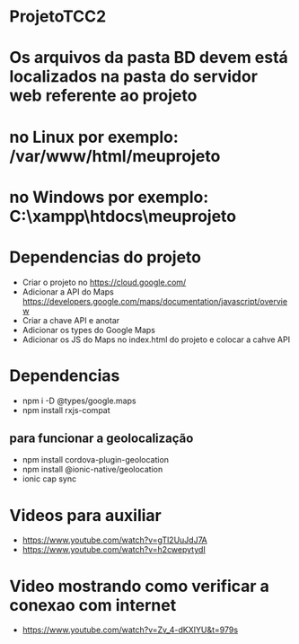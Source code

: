 # ProjetoTCC2

# Os arquivos da pasta BD devem está localizados na pasta do servidor web referente ao projeto

# no Linux por exemplo: /var/www/html/meuprojeto

# no Windows por exemplo: C:\xampp\htdocs\meuprojeto

# Dependencias do projeto
 - Criar o projeto no https://cloud.google.com/
 - Adicionar a API do Maps https://developers.google.com/maps/documentation/javascript/overview
 - Criar a chave API e anotar
 - Adicionar os types do Google Maps
 - Adicionar os JS do Maps no index.html do projeto e colocar a cahve API
 <script async
    src="https://maps.googleapis.com/maps/api/js?key=YOUR_API_KEY&callback=initMap">
</script>
# Dependencias 
- npm i -D @types/google.maps
- npm install rxjs-compat
## para funcionar a geolocalização
- npm install cordova-plugin-geolocation
- npm install @ionic-native/geolocation
- ionic cap sync

# Videos para auxiliar 
 - https://www.youtube.com/watch?v=gTl2UuJdJ7A
 - https://www.youtube.com/watch?v=h2cwepytydI

# Video mostrando como verificar a conexao com internet
 - https://www.youtube.com/watch?v=Zv_4-dKXIYU&t=979s
